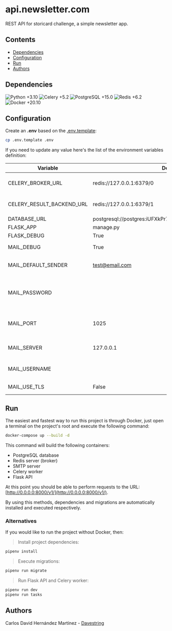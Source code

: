 # api.newsletter.com

REST API for storicard challenge, a simple newsletter app.

## Contents

-   [Dependencies](#dependencies)
-   [Configuration](#configuration)
-   [Run](#run)
-   [Authors](#authors)

## Dependencies

![Python +3.10](https://img.shields.io/badge/Python-+3.10-blue.svg)
![Celery +5.2](https://img.shields.io/badge/Celery-+5.2-green.svg)
![PostgreSQL +15.0](https://img.shields.io/badge/PostgreSQL-+15.0-black.svg)
![Redis +6.2](https://img.shields.io/badge/Redis-+6.2-red.svg)
![Docker +20.10](https://img.shields.io/badge/Docker-+20.10-lightgrey.svg)

## Configuration

Create an **.env** based on the [.env.template](./.env.template):

```sh
cp .env.template .env
```

If you need to update any value here's the list of the environment variables definition:

| Variable                  | Default value                                                     | Description                                                                                                                                                                                   |
| ------------------------- | ----------------------------------------------------------------- | --------------------------------------------------------------------------------------------------------------------------------------------------------------------------------------------- |
| CELERY_BROKER_URL         | redis://127.0.0.1:6379/0                                          | Default broker URL. If running broker using docker the default value points to the newsletter_broker container at its 0 db.                                                                   |
| CELERY_RESULT_BACKEND_URL | redis://127.0.0.1:6379/1                                          | Default result backend URL. If running broker using docker the default value points to the newsletter_broker container at its 1 db.                                                           |
| DATABASE_URL              | postgresql://postgres:iUFXkPr7\_!nm98EY@127.0.0.1:5432/newsletter | Database to which SQLAlchemy will connect to.                                                                                                                                                 |
| FLASK_APP                 | manage.py                                                         | Project main module.                                                                                                                                                                          |
| FLASK_DEBUG               | True                                                              | If `True` then the flask's debug mode will be activated.                                                                                                                                      |
| MAIL_DEBUG                | True                                                              | If `True`, then the flask-mail debug model will be activated.                                                                                                                                 |
| MAIL_DEFAULT_SENDER       | test@email.com                                                    | Default mail sender. Use the default value if using Mailhog docker setup, otherwise change it to a real email.                                                                                |
| MAIL_PASSWORD             |                                                                   | Leave it blank if using Mailhog docker setup, if using gmail's SMTP server then this field should be supplied with an app password: <https://support.google.com/accounts/answer/185833?hl=es> |
| MAIL_PORT                 | 1025                                                              | SMPT server port. Leave the default value if ussing Mailhog docker setup, otherwise change it to a real SMTP server port (`587` for gmail's SMTP server for example).                         |
| MAIL_SERVER               | 127.0.0.1                                                         | SMTP server. Use the default value if using Mailhog docker setup, otherwise change it to a real SMTP server (`smtp.gmail.com` for example.)                                                   |
| MAIL_USERNAME             |                                                                   | Email related to the `MAIL_PASSWORD` env variable. Leave it blank if using Mailhog docker setup, otherwise change it for a real email.                                                        |
| MAIL_USE_TLS              | False                                                             | Enable TLS protocol. Change to `True` if using gmail's SMTP server (for example).                                                                                                             |

## Run

The easiest and fastest way to run this project is through Docker, just open a terminal on the project's root and execute the following command:

```sh
docker-compose up --build -d
```

This command will build the following containers:

-   PostgreSQL database
-   Redis server (broker)
-   SMTP server
-   Celery worker
-   Flask API

At this point you should be able to perform requests to the URL: [http://0.0.0.0:8000/v1/](http://0.0.0.0:8000/v1/).

By using this methods, dependencies and migrations are automatically installed and executed respectively.

### Alternatives

If you would like to run the project without Docker, then:

> Install project dependencies:

```sh
pipenv install
```

> Execute migrations:

```sh
pipenv run migrate
```

> Run Flask API and Celery worker:

```sh
pipenv run dev
pipenv run tasks
```

## Authors

Carlos David Hernández Martínez - [Davestring](https://github.com/Davestring)
